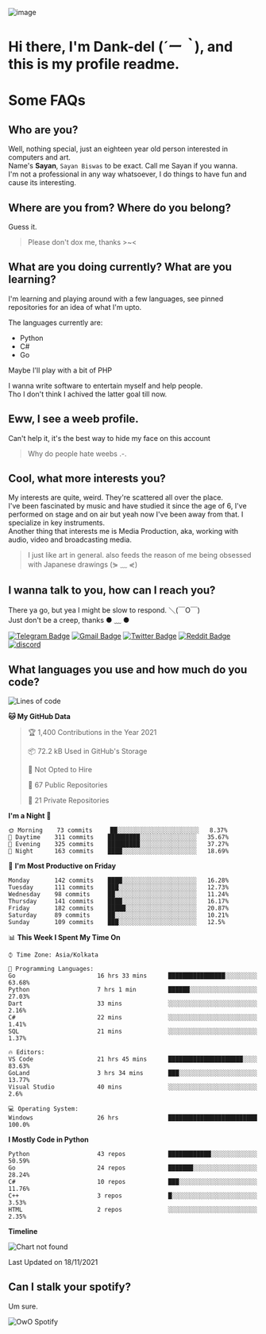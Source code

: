 ![image](https://user-images.githubusercontent.com/63096193/125182844-29f20800-e22f-11eb-8dc9-b0f2d29647bb.png)

# **Hi there, I'm Dank-del (*´ー｀*), and this is my profile readme.**
<!--  [![Profile views](https://gpvc.arturio.dev/dank-del)](https://github.com/dank-del) -->
# Some FAQs

## **Who are you?**

Well, nothing special, just an eighteen year old person interested in computers and art. \
Name's **Sayan**, `Sayan Biswas` to be exact. Call me Sayan if you wanna. \
I'm not a professional in any way whatsoever, I do things to have fun and cause its interesting.

## **Where are you from? Where do you belong?**

Guess it.
> Please don't dox me, thanks >~<

## **What are you doing currently? What are you learning?**

I'm learning and playing around with a few languages, see pinned repositories for an idea of what I'm upto.

The languages currently are:

- Python
- C#
- Go

Maybe I'll play with a bit of PHP

I wanna write software to entertain myself and help people. \
Tho I don't think I achived the latter goal till now.

## **Eww, I see a weeb profile.**

Can't help it, it's the best way to hide my face on this account
> Why do people hate weebs .-.

## **Cool, what more interests you?**

My interests are quite, weird. They're scattered all over the place. \
I've been fascinated by music and have studied it since the age of 6, I've performed on stage and on air but yeah now I've been away from that. I specialize in key instruments. \
Another thing that interests me is Media Production, aka, working with audio, video and broadcasting media.

> I just like art in general. also feeds the reason of me being obsessed with Japanese drawings (⋟ ﹏ ⋞)

## **I wanna talk to you, how can I reach you?**

There ya go, but yea I might be slow to respond. ＼(￣O￣) \
Just don't be a creep, thanks ● ﹏ ●

[![Telegram Badge](https://img.shields.io/badge/-dank_as_fuck-1ca0f1?style=flat-square&logo=telegram&logoColor=white&link=https://t.me/dank_as_fuck)](https://t.me/dank_as_fuck)
[![Gmail Badge](https://img.shields.io/badge/-chizuru@kanojo.tk-c14438?style=flat-square&logo=Gmail&logoColor=white&link=mailto:chizuru@kanojo.tk)](mailto:chizuru@kanojo.tk)
[![Twitter Badge](https://img.shields.io/twitter/follow/TheDankDel?style=social)](https://twitter.com/TheDankDel)
[![Reddit Badge](https://img.shields.io/reddit/user-karma/combined/dank_as_fuck_?style=social)](https://www.reddit.com/user/dank_as_fuck_/)
[![discord](https://discord-md-badge.vercel.app/api/shield/506536929152466945?style=social)](https://discordapp.com/users/506536929152466945)

## **What languages you use and how much do you code?**

<!--START_SECTION:waka-->
![Lines of code](https://img.shields.io/badge/From%20Hello%20World%20I%27ve%20Written-950655%20lines%20of%20code-blue)

**🐱 My GitHub Data** 

> 🏆 1,400 Contributions in the Year 2021
 > 
> 📦 72.2 kB Used in GitHub's Storage 
 > 
> 🚫 Not Opted to Hire
 > 
> 📜 67 Public Repositories 
 > 
> 🔑 21 Private Repositories  
 > 
**I'm a Night 🦉** 

```text
🌞 Morning    73 commits     ██░░░░░░░░░░░░░░░░░░░░░░░   8.37% 
🌆 Daytime    311 commits    █████████░░░░░░░░░░░░░░░░   35.67% 
🌃 Evening    325 commits    █████████░░░░░░░░░░░░░░░░   37.27% 
🌙 Night      163 commits    ████░░░░░░░░░░░░░░░░░░░░░   18.69%

```
📅 **I'm Most Productive on Friday** 

```text
Monday       142 commits    ████░░░░░░░░░░░░░░░░░░░░░   16.28% 
Tuesday      111 commits    ███░░░░░░░░░░░░░░░░░░░░░░   12.73% 
Wednesday    98 commits     ██░░░░░░░░░░░░░░░░░░░░░░░   11.24% 
Thursday     141 commits    ████░░░░░░░░░░░░░░░░░░░░░   16.17% 
Friday       182 commits    █████░░░░░░░░░░░░░░░░░░░░   20.87% 
Saturday     89 commits     ██░░░░░░░░░░░░░░░░░░░░░░░   10.21% 
Sunday       109 commits    ███░░░░░░░░░░░░░░░░░░░░░░   12.5%

```


📊 **This Week I Spent My Time On** 

```text
⌚︎ Time Zone: Asia/Kolkata

💬 Programming Languages: 
Go                       16 hrs 33 mins      ████████████████░░░░░░░░░   63.68% 
Python                   7 hrs 1 min         ██████░░░░░░░░░░░░░░░░░░░   27.03% 
Dart                     33 mins             ░░░░░░░░░░░░░░░░░░░░░░░░░   2.16% 
C#                       22 mins             ░░░░░░░░░░░░░░░░░░░░░░░░░   1.41% 
SQL                      21 mins             ░░░░░░░░░░░░░░░░░░░░░░░░░   1.37%

🔥 Editors: 
VS Code                  21 hrs 45 mins      █████████████████████░░░░   83.63% 
GoLand                   3 hrs 34 mins       ███░░░░░░░░░░░░░░░░░░░░░░   13.77% 
Visual Studio            40 mins             ░░░░░░░░░░░░░░░░░░░░░░░░░   2.6%

💻 Operating System: 
Windows                  26 hrs              █████████████████████████   100.0%

```

**I Mostly Code in Python** 

```text
Python                   43 repos            ████████████░░░░░░░░░░░░░   50.59% 
Go                       24 repos            ███████░░░░░░░░░░░░░░░░░░   28.24% 
C#                       10 repos            ███░░░░░░░░░░░░░░░░░░░░░░   11.76% 
C++                      3 repos             █░░░░░░░░░░░░░░░░░░░░░░░░   3.53% 
HTML                     2 repos             ░░░░░░░░░░░░░░░░░░░░░░░░░   2.35%

```


**Timeline**

![Chart not found](https://raw.githubusercontent.com/Dank-del/Dank-del/main/charts/bar_graph.png) 


 Last Updated on 18/11/2021
<!--END_SECTION:waka-->

## **Can I stalk your spotify?**

Um sure.

![OwO Spotify](https://spotify-recently-played-readme.vercel.app/api?user=31fdrsslnr7nvq4ytqwtw7c4rxfm&count=5)
